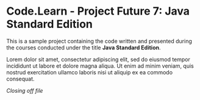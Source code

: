 # Code.Learn - Project Future 7: Java Standard Edition

This is a sample project containing the code written and presented during the courses conducted under the title
**Java Standard Edition**.

Lorem dolor sit amet, consectetur adipiscing elit, sed do eiusmod tempor incididunt ut labore et dolore magna aliqua.
Ut enim ad minim veniam, quis nostrud exercitation ullamco laboris nisi ut aliquip ex ea commodo consequat.

_Closing off file_

